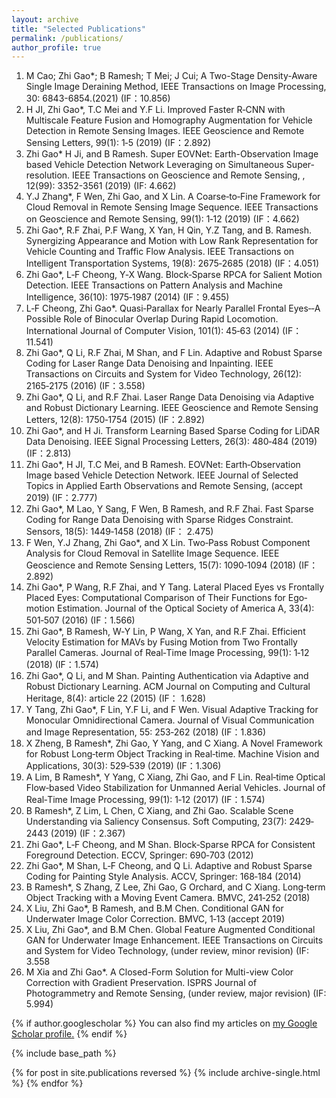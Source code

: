 ```yaml
---
layout: archive
title: "Selected Publications"
permalink: /publications/
author_profile: true
---
```


1.	M Cao; Zhi Gao*; B Ramesh; T Mei; J Cui; A Two-Stage Density-Aware Single Image Deraining Method, IEEE Transactions on Image Processing, 30: 6843-6854.(2021) (IF：10.856)
2.	H JI, Zhi Gao*, T.C Mei and Y.F Li. Improved Faster R‐CNN with Multiscale Feature Fusion and Homography Augmentation for Vehicle Detection in Remote Sensing Images. IEEE Geoscience and Remote Sensing Letters, 99(1): 1‐5 (2019) (IF：2.892)   
3.	Zhi Gao* H Ji, and B Ramesh. Super EOVNet: Earth-Observation Image based Vehicle Detection Network Leveraging on Simultaneous Super-resolution. IEEE Transactions on Geoscience and Remote Sensing, , 12(99): 3352-3561 (2019) (IF: 4.662)
4.	Y.J Zhang*, F Wen, Zhi Gao, and X Lin. A Coarse‐to‐Fine Framework for Cloud Removal in Remote Sensing Image Sequence. IEEE Transactions on Geoscience and Remote Sensing, 99(1): 1‐12 (2019) (IF：4.662)
5.	Zhi Gao*, R.F Zhai, P.F Wang, X Yan, H Qin, Y.Z Tang, and B. Ramesh. Synergizing Appearance and Motion with Low Rank Representation for Vehicle Counting and Traffic Flow Analysis. IEEE Transactions on Intelligent Transportation Systems, 19(8): 2675‐2685 (2018) (IF：4.051)
6.	Zhi Gao*, L‐F Cheong, Y‐X Wang. Block‐Sparse RPCA for Salient Motion Detection. IEEE Transactions on Pattern Analysis and Machine Intelligence, 36(10): 1975‐1987 (2014) (IF：9.455)
7.	L‐F Cheong, Zhi Gao*. Quasi‐Parallax for Nearly Parallel Frontal Eyes‐‐A Possible Role of Binocular Overlap During Rapid Locomotion. International Journal of Computer Vision, 101(1): 45‐63 (2014) (IF：11.541)
8.	Zhi Gao*, Q Li, R.F Zhai, M Shan, and F Lin. Adaptive and Robust Sparse Coding for Laser Range Data Denoising and Inpainting. IEEE Transactions on Circuits and System for Video Technology, 26(12): 2165‐2175 (2016) (IF：3.558)
9.	Zhi Gao*, Q Li, and R.F Zhai. Laser Range Data Denoising via Adaptive and Robust Dictionary Learning. IEEE Geoscience and Remote Sensing Letters, 12(8): 1750‐1754 (2015) (IF：2.892)
10.	Zhi Gao*, and H Ji. Transform Learning Based Sparse Coding for LiDAR Data Denoising.
IEEE Signal Processing Letters, 26(3): 480‐484 (2019) (IF：2.813)
11.	Zhi Gao*, H JI, T.C Mei, and B Ramesh. EOVNet: Earth‐Observation Image based Vehicle Detection Network. IEEE Journal of Selected Topics in Applied Earth Observations and Remote Sensing, (accept 2019) (IF：2.777)
12.	Zhi Gao*, M Lao, Y Sang, F Wen, B Ramesh, and R.F Zhai. Fast Sparse Coding for Range Data Denoising with Sparse Ridges Constraint. Sensors, 18(5): 1449‐1458 (2018) (IF： 2.475)
13.	F Wen, Y.J Zhang, Zhi Gao*, and X Lin. Two‐Pass Robust Component Analysis for Cloud Removal in Satellite Image Sequence. IEEE Geoscience and Remote Sensing Letters, 15(7): 1090‐1094 (2018) (IF：2.892)
14.	Zhi Gao*, P Wang, R.F Zhai, and Y Tang. Lateral Placed Eyes vs Frontally Placed Eyes: Computational Comparison of Their Functions for Ego‐motion Estimation. Journal of the Optical Society of America A, 33(4): 501‐507 (2016) (IF：1.566)
15.	Zhi Gao*, B Ramesh, W‐Y Lin, P Wang, X Yan, and R.F Zhai. Efficient Velocity Estimation for MAVs by Fusing Motion from Two Frontally Parallel Cameras. Journal of Real‐Time Image Processing, 99(1): 1‐12 (2018) (IF：1.574)
16.	Zhi Gao*, Q Li, and M Shan. Painting Authentication via Adaptive and Robust Dictionary Learning. ACM Journal on Computing and Cultural Heritage, 8(4): article 22 (2015) (IF： 1.628)
17.	Y Tang, Zhi Gao*, F Lin, Y.F Li, and F Wen. Visual Adaptive Tracking for Monocular Omnidirectional Camera. Journal of Visual Communication and Image Representation, 55: 253‐262 (2018) (IF：1.836)
18.	X Zheng, B Ramesh*, Zhi Gao, Y Yang, and C Xiang. A Novel Framework for Robust Long‐term Object Tracking in Real‐time. Machine Vision and Applications, 30(3): 529‐539 (2019) (IF：1.306)
19.	A Lim, B Ramesh*, Y Yang, C Xiang, Zhi Gao, and F Lin. Real‐time Optical Flow‐based Video Stabilization for Unmanned Aerial Vehicles. Journal of Real‐Time Image Processing, 99(1): 1‐12 (2017) (IF：1.574)
20.	B Ramesh*, Z Lim, L Chen, C Xiang, and Zhi Gao. Scalable Scene Understanding via Saliency Consensus. Soft Computing, 23(7): 2429‐2443 (2019) (IF：2.367)
21.	Zhi Gao*, L‐F Cheong, and M Shan. Block‐Sparse RPCA for Consistent Foreground Detection. ECCV, Springer: 690‐703 (2012) 
22.	Zhi Gao*, M Shan, L‐F Cheong, and Q Li. Adaptive and Robust Sparse Coding for Painting Style Analysis. ACCV, Springer: 168‐184 (2014)
23.	B Ramesh*, S Zhang, Z Lee, Zhi Gao, G Orchard, and C Xiang. Long‐term Object Tracking
with a Moving Event Camera. BMVC, 241‐252 (2018) 
24.	X Liu, Zhi Gao*, B Ramesh, and B.M Chen. Conditional GAN for Underwater Image Color Correction. BMVC, 1‐13 (accept 2019) 
25.	X Liu, Zhi Gao*, and B.M Chen. Global Feature Augmented Conditional GAN for Underwater Image Enhancement. IEEE Transactions on Circuits and System for Video Technology, (under review, minor revision) (IF: 3.558
26.	M Xia and Zhi Gao*. A Closed-Form Solution for Multi-view Color Correction with Gradient Preservation. ISPRS Journal of Photogrammetry and Remote Sensing, (under review, major revision) (IF: 5.994)



{% if author.googlescholar %}
  You can also find my articles on <u><a href="{{author.googlescholar}}">my Google Scholar profile</a>.</u>
{% endif %}

{% include base_path %}

{% for post in site.publications reversed %}
  {% include archive-single.html %}
{% endfor %}
